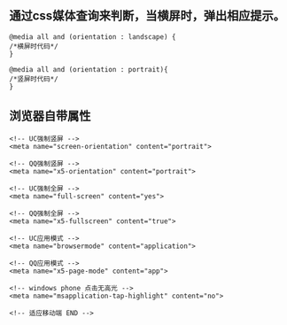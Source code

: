 ## 通过css媒体查询来判断，当横屏时，弹出相应提示。

`@media all and (orientation : landscape) {`  
`/*横屏时代码*/`  
`}`

`@media all and (orientation : portrait){`  
`/*竖屏时代码*/`  
`}`

## 浏览器自带属性

`<!-- UC强制竖屏 -->`  
`<meta name="screen-orientation" content="portrait">`

`<!-- QQ强制竖屏 -->`  
`<meta name="x5-orientation" content="portrait">`

`<!-- UC强制全屏 -->`  
`<meta name="full-screen" content="yes">`

`<!-- QQ强制全屏 -->`  
`<meta name="x5-fullscreen" content="true">`

`<!-- UC应用模式 -->`  
`<meta name="browsermode" content="application">`

`<!-- QQ应用模式 -->`  
`<meta name="x5-page-mode" content="app">`

`<!-- windows phone 点击无高光 -->`  
`<meta name="msapplication-tap-highlight" content="no">`

`<!-- 适应移动端 END -->`

